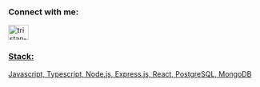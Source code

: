 <h3>Connect with me:</h3>

<a href="https://linkedin.com/in/tristan-derez" target="blank"><img align="center" src="https://raw.githubusercontent.com/rahuldkjain/github-profile-readme-generator/master/src/images/icons/Social/linked-in-alt.svg" alt="tristan-derez" height="30" width="40" />

<h3>Stack:</h3>
Javascript, Typescript, Node.js, Express.js, React, PostgreSQL, MongoDB
  
